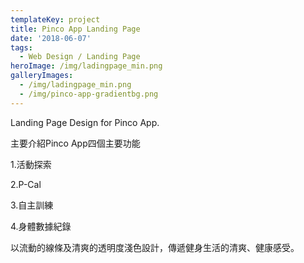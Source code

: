 ```yaml
---
templateKey: project
title: Pinco App Landing Page
date: '2018-06-07'
tags:
  - Web Design / Landing Page
heroImage: /img/ladingpage_min.png
galleryImages:
  - /img/ladingpage_min.png
  - /img/pinco-app-gradientbg.png
---
```

Landing Page Design for Pinco App.

主要介紹Pinco App四個主要功能

1.活動探索

2.P-Cal

3.自主訓練

4.身體數據紀錄

以流動的線條及清爽的透明度淺色設計，傳遞健身生活的清爽、健康感受。
